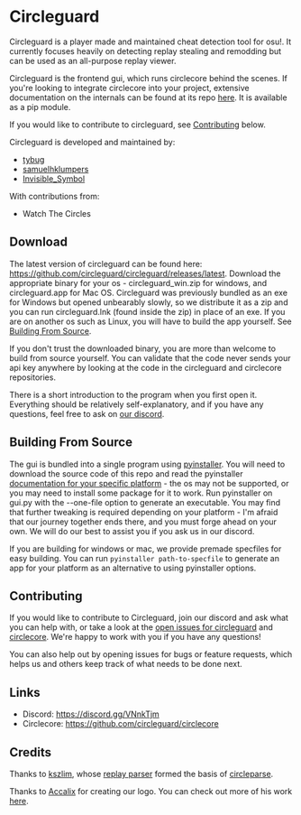 # Circleguard

Circleguard is a player made and maintained cheat detection tool for osu!. It currently focuses heavily on detecting replay stealing and remodding but can be used as an all-purpose replay viewer.

Circleguard is the frontend gui, which runs circlecore behind the scenes. If you're looking to integrate circlecore into your project, extensive documentation on the internals can be found at its repo [here](https://github.com/circleguard/circlecore). It is available as a pip module.

If you would like to contribute to circleguard, see [Contributing](#contributing) below.

Circleguard is developed and maintained by:

* [tybug](https://github.com/tybug)
* [samuelhklumpers](https://github.com/samuelhklumpers)
* [Invisible_Symbol](https://github.com/InvisibleSymbol)

With contributions from:

* Watch The Circles

## Download

The latest version of circleguard can be found here: <https://github.com/circleguard/circleguard/releases/latest>. Download the appropriate binary for your os - circleguard_win.zip for windows, and circleguard.app for Mac OS. Circleguard was previously bundled as an exe for Windows but opened unbearably slowly, so we distribute it as a zip and you can run circleguard.lnk (found inside the zip) in place of an exe. If you are on another os such as Linux, you will have to build the app yourself. See [Building From Source](#building-from-source).

If you don't trust the downloaded binary, you are more than welcome to build from source yourself. You can validate that the code never sends your api key anywhere by looking at the code in the circleguard and circlecore repositories.

There is a short introduction to the program when you first open it. Everything should be relatively self-explanatory, and if you have any questions, feel free to ask on [our discord](https://discord.gg/VNnkTjm).

## Building From Source

The gui is bundled into a single program using [pyinstaller](https://pyinstaller.readthedocs.io/en/stable/). You will need to download the source code of this repo and read the pyinstaller [documentation for your specific platform](https://pyinstaller.readthedocs.io/en/stable/requirements.html) - the os may not be supported, or you may need to install some package for it to work. Run pyinstaller on gui.py with the --one-file option to generate an executable. You may find that further tweaking is required depending on your platform - I'm afraid that our journey together ends there, and you must forge ahead on your own. We will do our best to assist you if you ask us in our discord.

If you are building for windows or mac, we provide premade specfiles for easy building. You can run `pyinstaller path-to-specfile` to generate an app for your platform as an alternative to using pyinstaller options.

## Contributing

If you would like to contribute to Circleguard, join our discord and ask what you can help with, or take a look at the [open issues for circleguard](https://github.com/circleguard/circleguard/issues) and [circlecore](https://github.com/circleguard/circlecore/issues). We're happy to work with you if you have any questions!

You can also help out by opening issues for bugs or feature requests, which helps us and others keep track of what needs to be done next.

## Links

* Discord: <https://discord.gg/VNnkTjm>
* Circlecore: <https://github.com/circleguard/circlecore>

## Credits

Thanks to [kszlim](https://github.com/kszlim), whose [replay parser](https://github.com/kszlim/osu-replay-parser) formed the basis of [circleparse](https://github.com/circleguard/osu-replay-parser).

Thanks to [Accalix](https://twitter.com/Accalix_) for creating our logo. You can check out more of his work [here](https://accalixgfx.com/index.php).
